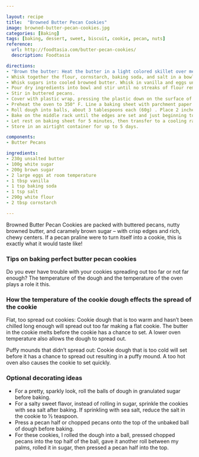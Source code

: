 ```yaml
---

layout: recipe
title:  "Browned Butter Pecan Cookies"
image: browned-butter-pecan-cookies.jpg
categories: [Baking]
tags: [baking, dessert, sweet, biscuit, cookie, pecan, nuts]
reference: 
  url: http://foodtasia.com/butter-pecan-cookies/
  description: Foodtasia

directions:
- "Brown the butter: Heat the butter in a light colored skillet over medium-high heat. It will come to a boil. - Continue cooking, stirring occasionally, until the solid particles at the bottom turn golden brown. Keep an eye - on it carefully towards the end, it can burn quickly. Immediately pour into a large mixing bowl to stop the - browning. Let cool slightly, about 10 minutes."
- Whisk together the flour, cornstarch, baking soda, and salt in a bowl.
- Whisk sugars into cooled browned butter. Whisk in vanilla and eggs until thoroughly combined.
- Pour dry ingredients into bowl and stir until no streaks of flour remain.
- Stir in buttered pecans.
- Cover with plastic wrap, pressing the plastic down on the surface of the dough. Chill for at least 3 hours and up to 3 days. If you chill longer than 3 hours, let dough sit at room temperature for about 30 minutes so the dough is easier to scoop.
- Preheat the oven to 350° F. Line a baking sheet with parchment paper.
- Roll dough into balls, about 3 tablespoons each (60g) . Place 2 inches apart on baking sheet. For optional decoration see notes.
- Bake on the middle rack until the edges are set and just beginning to turn golden brown, about 9-12 minutes. The tops of the cookies should still be quite soft when you remove them from the oven, and may even appear slightly underbaked in center. They will firm up while cooling.
- Let rest on baking sheet for 5 minutes, then transfer to a cooling rack.
- Store in an airtight container for up to 5 days.

components:
- Butter Pecans

ingredients:
- 230g unsalted butter
- 100g white sugar
- 200g brown sugar
- 2 large eggs at room temperature
- 1 tbsp vanilla
- 1 tsp baking soda
- 1 tsp salt
- 290g white flour
- 2 tbsp cornstarch

---
```


Browned Butter Pecan Cookies are packed with buttered pecans, nutty browned butter, and caramely brown sugar – with crisp edges and rich, chewy centers. If a pecan praline were to turn itself into a cookie, this is exactly what it would taste like!

### Tips on baking perfect butter pecan cookies

Do you ever have trouble with your cookies spreading out too far or not far enough? The temperature of the dough and the temperature of the oven plays a role it this.

### How the temperature of the cookie dough effects the spread of the cookie

Flat, too spread out cookies: Cookie dough that is too warm and hasn’t been chilled long enough will spread out too far making a flat cookie. The butter in the cookie melts before the cookie has a chance to set. A lower oven temperature also allows the dough to spread out.

Puffy mounds that didn’t spread out: Cookie dough that is too cold will set before it has a chance to spread out resulting in a puffy mound. A too hot oven also causes the cookie to set quickly.

### Optional decorating ideas

 - For a pretty, sparkly look, roll the balls of dough in granulated sugar before baking.
 - For a salty sweet flavor, instead of rolling in sugar, sprinkle the cookies with sea salt after baking. If sprinkling with sea salt, reduce the salt in the cookie to ½ teaspoon.
 - Press a pecan half or chopped pecans onto the top of the unbaked ball of dough before baking.
 - For these cookies, I rolled the dough into a ball, pressed chopped pecans into the top half of the ball, gave it another roll between my palms, rolled it in sugar, then pressed a pecan half into the top.